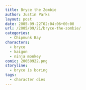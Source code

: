 ```yaml
---
title: Bryce the Zombie
author: Justin Parks
layout: post
date: 2005-09-22T02:04:06+00:00
url: /2005/09/21/bryce-the-zombie/
categories:
  - Chipmunk Bay
characters:
  - bryce
  - kaigon
  - ninja monkey
comic: 20050922.png
storyline:
  - bryce is boring
tags:
  - character dies
---
```

